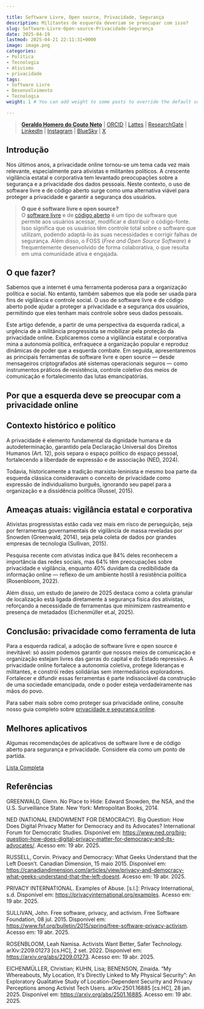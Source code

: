 ```yaml
---

title: Software Livre, Open source, Privacidade, Segurança  
description: Militantes de esquerda deveriam se preocupar com isso?  
slug: Software-Livre-Open-source-Privacidade-Segurança  
date: 2025-04-19
lastmod: 2025-04-21 22:11:31+0000  
image: image.png
categories:  
- Política  
- Tecnologia    
- Ativismo  
- privacidade  
tags:  
- Software Livre  
- Desenvolvimento  
- Tecnologia  
weight: 1 # You can add weight to some posts to override the default sorting (date descending)  

---
```


> **[Geraldo Homero do Couto Neto](https://geraldohomero.github.io)** | [ORCID](https://orcid.org/0000-0001-6686-7182) | [Lattes](http://lattes.cnpq.br/9924558848538635) | [ResearchGate](https://www.researchgate.net/profile/Geraldo-Couto-Neto) | [LinkedIn](https://www.linkedin.com/in/geraldohomero/) | [Instagram](https://www.instagram.com/geraldohomero/) | [BlueSky](https://bsky.app/profile/geraldohomero.bsky.social) | [X](https://twitter.com/geraldohomero)

## Introdução

Nos últimos anos, a privacidade online tornou-se um tema cada vez mais relevante, especialmente para ativistas e militantes políticos. A crescente vigilância estatal e corporativa tem levantado preocupações sobre a segurança e a privacidade dos dados pessoais. Neste contexto, o uso de software livre e de código aberto surge como uma alternativa viável para proteger a privacidade e garantir a segurança dos usuários.

> **O que é software livre e open source?**  
> O [software livre](https://pt.wikipedia.org/wiki/Software_livre) e de [código aberto](https://pt.wikipedia.org/wiki/Software_de_c%C3%B3digo_aberto) é um tipo de software que permite aos usuários acessar, modificar e distribuir o código-fonte. Isso significa que os usuários têm controle total sobre o software que utilizam, podendo adaptá-lo às suas necessidades e corrigir falhas de segurança. Além disso, o FOSS (*Free and Open Source Software*) é frequentemente desenvolvido de forma colaborativa, o que resulta em uma comunidade ativa e engajada.

## O que fazer?

Sabemos que a internet é uma ferramenta poderosa para a organização política e social. No entanto, também sabemos que ela pode ser usada para fins de vigilância e controle social. O uso de software livre e de código aberto pode ajudar a proteger a privacidade e a segurança dos usuários, permitindo que eles tenham mais controle sobre seus dados pessoais.

Este artigo defende, a partir de uma perspectiva da esquerda radical, a urgência de a militância progressista se mobilizar pela proteção da privacidade online. Explicaremos como a vigilância estatal e corporativa mina a autonomia política, enfraquece a organização popular e reproduz dinâmicas de poder que a esquerda combate. Em seguida, apresentaremos as principais ferramentas de software livre e open source — desde mensageiros criptografados até sistemas operacionais seguros — como instrumentos práticos de resistência, controle coletivo dos meios de comunicação e fortalecimento das lutas emancipatórias.

## Por que a esquerda deve se preocupar com a privacidade online

## Contexto histórico e político

A privacidade é elemento fundamental da dignidade humana e da autodeterminação, garantido pela Declaração Universal dos Direitos Humanos (Art. 12), pois separa o espaço político do espaço pessoal, fortalecendo a liberdade de expressão e de associação (NED, 2024).

Todavia, historicamente a tradição marxista-leninista e mesmo boa parte da esquerda clássica consideravam o conceito de privacidade como expressão de individualismo burguês, ignorando seu papel para a organização e a dissidência política (Russel, 2015).

## Ameaças atuais: vigilância estatal e corporativa

Ativistas progressistas estão cada vez mais em risco de perseguição, seja por ferramentas governamentais de vigilância de massa reveladas por Snowden (Greenwald, 2014), seja pela coleta de dados por grandes empresas de tecnologia (Sullivan, 2015).

Pesquisa recente com ativistas indica que 84% deles reconhecem a importância das redes sociais, mas 64% têm preocupações sobre privacidade e vigilância, enquanto 40% duvidam da credibilidade da informação online — reflexo de um ambiente hostil à resistência política (Rosenbloom, 2022).

Além disso, um estudo de janeiro de 2025 destaca como a coleta granular de localização está ligada diretamente à segurança física dos ativistas, reforçando a necessidade de ferramentas que minimizem rastreamento e presença de metadados (Eichenmüller et.al, 2025).

## Conclusão: privacidade como ferramenta de luta

Para a esquerda radical, a adoção de software livre e open source é inevitável: só assim podemos garantir que nossos meios de comunicação e organização estejam livres das garras do capital e do Estado repressivo. A privacidade online fortalece a autonomia coletiva, protege lideranças e militantes, e constrói redes solidárias sem intermediários exploradores. Fortalecer e difundir essas ferramentas é parte indissociável da construção de uma sociedade emancipada, onde o poder esteja verdadeiramente nas mãos do povo.

Para saber mais sobre como proteger sua privacidade online, consulte nosso guia completo sobre [privacidade e segurança online](/p/como-ficar-mais-seguro-e-privado-na-internet/).

## Melhores aplicativos

Algumas recomendações de aplicativos de software livre e de código aberto para segurança e privacidade. Considere ela como um ponto de partida.

[Lista Completa](/p/melhores-aplicativos-de-software-livre-e-de-código-aberto)

## Referências

GREENWALD, Glenn. No Place to Hide: Edward Snowden, the NSA, and the U.S. Surveillance State. New York: Metropolitan Books, 2014.  

NED (NATIONAL ENDOWMENT FOR DEMOCRACY). Big Question: How Does Digital Privacy Matter for Democracy and its Advocates? International Forum for Democratic Studies. Disponível em: https://www.ned.org/big-question-how-does-digital-privacy-matter-for-democracy-and-its-advocates/. Acesso em: 19 abr. 2025.  

RUSSELL, Corvin. Privacy and Democracy: What Geeks Understand that the Left Doesn’t. Canadian Dimension, 15 maio 2015. Disponível em: https://canadiandimension.com/articles/view/privacy-and-democracy-what-geeks-understand-that-the-left-doesnt. Acesso em: 19 abr. 2025.  

PRIVACY INTERNATIONAL. Examples of Abuse. [s.l.]: Privacy International, s.d. Disponível em: https://privacyinternational.org/examples. Acesso em: 19 abr. 2025.  

SULLIVAN, John. Free software, privacy, and activism. Free Software Foundation, 08 jul. 2015. Disponível em: https://www.fsf.org/bulletin/2015/spring/free-software-privacy-activism. Acesso em: 19 abr. 2025.  

ROSENBLOOM, Leah Namisa. Activists Want Better, Safer Technology. arXiv:2209.01273 [cs.HC], 2 set. 2022. Disponível em: https://arxiv.org/abs/2209.01273. Acesso em: 19 abr. 2025.  

EICHENMÜLLER, Christian; KUHN, Lisa; BENENSON, Zinaida. “My Whereabouts, My Location, It's Directly Linked to My Physical Security”: An Exploratory Qualitative Study of Location-Dependent Security and Privacy Perceptions among Activist Tech Users. arXiv:2501.16885 [cs.HC], 28 jan. 2025. Disponível em: https://arxiv.org/abs/2501.16885. Acesso em: 19 abr. 2025.
